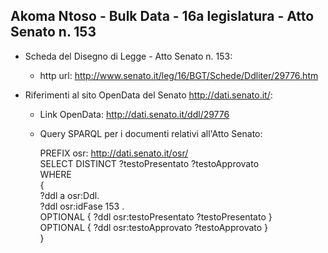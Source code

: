 ## Akoma Ntoso - Bulk Data - 16a legislatura - Atto Senato n. 153 ##

* Scheda del Disegno di Legge - Atto Senato n. 153:
	* http url: http://www.senato.it/leg/16/BGT/Schede/Ddliter/29776.htm

* Riferimenti al sito OpenData del Senato http://dati.senato.it/:
	* Link OpenData: http://dati.senato.it/ddl/29776
	* Query SPARQL per i documenti relativi all'Atto Senato:

        PREFIX osr: <http://dati.senato.it/osr/>  
		SELECT DISTINCT ?testoPresentato ?testoApprovato  
		WHERE  
		{  
		    ?ddl a osr:Ddl.  
		    ?ddl osr:idFase 153 .  
		    OPTIONAL { ?ddl osr:testoPresentato ?testoPresentato }  
		    OPTIONAL { ?ddl osr:testoApprovato ?testoApprovato }  
		}
		